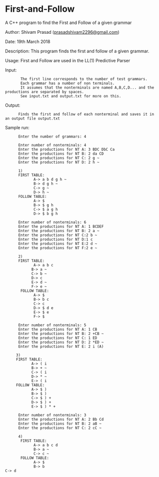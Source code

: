# First-and-Follow
A C++ program to find the First and Follow of a given grammar
 
   Author: Shivam Prasad (prasadshivam2296@gmail.com)
   
   Date:   19th March 2018
   
   Description: This program finds the first and follow of a given grammar.
  
   Usage: First and Follow are used in the LL(1) Predictive Parser
  
  
   Input: 
   
           The first line corresponds to the number of test grammars.
           Each grammar has a number of non terminals.
           It assumes that the nonterminals are named A,B,C,D... and the productions are separated by spaces. 
           See input.txt and output.txt for more on this.
  
   Output: 
          
          Finds the first and follow of each nonterminal and saves it in an output file output.txt
          
   Sample run:
          
          Enter the number of grammars: 4

          Enter number of nonterminals: 4
          Enter the productions for NT A: 3 BDC DbC Ca
          Enter the productions for NT B: 2 da CD
          Enter the productions for NT C: 2 g ~
          Enter the productions for NT D: 2 h ~
          
          1)
          FIRST TABLE: 
	             A-> a b d g h ~ 
	             B-> d g h ~ 
	             C-> g ~ 
	             D-> h ~ 
          FOLLOW TABLE: 
	             A-> $ 
	             B-> $ g h 
	             C-> $ a g h 
	             D-> $ b g h
              
          Enter number of nonterminals: 6
          Enter the productions for NT A: 1 BCDEF
          Enter the productions for NT B: 2 a ~
          Enter the productions for NT C:2 b ~
          Enter the productions for NT D:1 c
          Enter the productions for NT E:2 d ~
          Enter the productions for NT F:2 e ~

          2)
          FIRST TABLE: 
	             A-> a b c 
             	B-> a ~ 
             	C-> b ~ 
             	D-> c 
             	E-> d ~ 
             	F-> e ~ 
           FOLLOW TABLE: 
	             A-> $ 
	             B-> b c 
	             C-> c 
	             D-> $ d e 
	             E-> $ e 
	             F-> $ 
              
          Enter number of nonterminals: 5
          Enter the productions for NT A: 1 CB
          Enter the productions for NT B: 2 +CB ~
          Enter the productions for NT C: 1 ED
          Enter the productions for NT D: 2 *ED ~
          Enter the productions for NT E: 2 i (A)
         
         3)
         FIRST TABLE: 
	            A-> ( i 
	            B-> + ~ 
	            C-> ( i 
	            D-> * ~ 
	            E-> ( i 
         FOLLOW TABLE: 
	            A-> $ ) 
	            B-> $ ) 
	            C-> $ ) + 
	            D-> $ ) + 
	            E-> $ ) * + 

          Enter number of nonterminals: 3
          Enter the productions for NT A: 2 Bb Cd
          Enter the productions for NT B: 2 aB ~ 
          Enter the productions for NT C: 2 cC ~
  
          4)
           FIRST TABLE: 
	             A-> a b c d 
	             B-> a ~ 
	             C-> c ~ 
           FOLLOW TABLE: 
	             A-> $ 
	             B-> b 
	C-> d 
